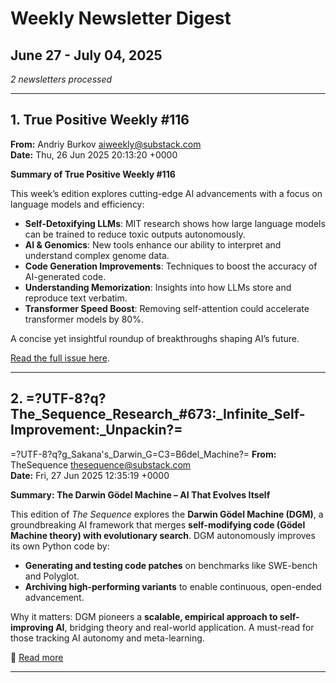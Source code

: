 
# Weekly Newsletter Digest
## June 27 - July 04, 2025

*2 newsletters processed*

---


## 1. True Positive Weekly #116
**From:** Andriy Burkov <aiweekly@substack.com>  
**Date:** Thu, 26 Jun 2025 20:13:20 +0000

**Summary of True Positive Weekly #116**  

This week’s edition explores cutting-edge AI advancements with a focus on language models and efficiency:  

- **Self-Detoxifying LLMs**: MIT research shows how large language models can be trained to reduce toxic outputs autonomously.  
- **AI & Genomics**: New tools enhance our ability to interpret and understand complex genome data.  
- **Code Generation Improvements**: Techniques to boost the accuracy of AI-generated code.  
- **Understanding Memorization**: Insights into how LLMs store and reproduce text verbatim.  
- **Transformer Speed Boost**: Removing self-attention could accelerate transformer models by 80%.  

A concise yet insightful roundup of breakthroughs shaping AI’s future.  

[Read the full issue here](https://aiweekly.substack.com/p/true-positive-weekly-116).

---


## 2. =?UTF-8?q?The_Sequence_Research_#673:_Infinite_Self-Improvement:_Unpackin?=
 =?UTF-8?q?g_Sakana's_Darwin_G=C3=B6del_Machine?=
**From:** TheSequence <thesequence@substack.com>  
**Date:** Fri, 27 Jun 2025 12:35:19 +0000

**Summary: The Darwin Gödel Machine – AI That Evolves Itself**  

This edition of *The Sequence* explores the **Darwin Gödel Machine (DGM)**, a groundbreaking AI framework that merges **self-modifying code (Gödel Machine theory) with evolutionary search**. DGM autonomously improves its own Python code by:  
- **Generating and testing code patches** on benchmarks like SWE-bench and Polyglot.  
- **Archiving high-performing variants** to enable continuous, open-ended advancement.  

Why it matters: DGM pioneers a **scalable, empirical approach to self-improving AI**, bridging theory and real-world application. A must-read for those tracking AI autonomy and meta-learning.  

🔗 [Read more](https://thesequence.substack.com/p/the-sequence-research-673-infinite)

---

